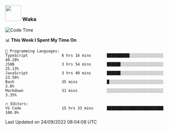 ### <img src="https://media.giphy.com/media/VgCDAzcKvsR6OM0uWg/giphy.gif" width="50"> Waka

  <!--START_SECTION:waka-->
![Code Time](http://img.shields.io/badge/Code%20Time-890%20hrs%2053%20mins-blue)

📊 **This Week I Spent My Time On** 

```text
💬 Programming Languages: 
TypeScript               6 hrs 16 mins       ██████████░░░░░░░░░░░░░░░   40.28% 
JSON                     3 hrs 54 mins       ██████░░░░░░░░░░░░░░░░░░░   25.13% 
JavaScript               3 hrs 40 mins       ██████░░░░░░░░░░░░░░░░░░░   23.56% 
Bash                     35 mins             █░░░░░░░░░░░░░░░░░░░░░░░░   3.8% 
Markdown                 31 mins             ░░░░░░░░░░░░░░░░░░░░░░░░░   3.35%

🔥 Editors: 
VS Code                  15 hrs 33 mins      █████████████████████████   100.0%

```


 Last Updated on 24/09/2022 08:04:08 UTC
<!--END_SECTION:waka-->

